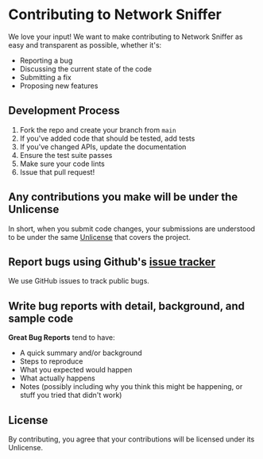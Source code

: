 # Contributing to Network Sniffer

We love your input! We want to make contributing to Network Sniffer as easy and transparent as possible, whether it's:

- Reporting a bug
- Discussing the current state of the code
- Submitting a fix
- Proposing new features

## Development Process

1. Fork the repo and create your branch from `main`
2. If you've added code that should be tested, add tests
3. If you've changed APIs, update the documentation
4. Ensure the test suite passes
5. Make sure your code lints
6. Issue that pull request!

## Any contributions you make will be under the Unlicense
In short, when you submit code changes, your submissions are understood to be under the same [Unlicense](http://unlicense.org/) that covers the project.

## Report bugs using Github's [issue tracker](https://github.com/yourusername/network-sniffer/issues)
We use GitHub issues to track public bugs.

## Write bug reports with detail, background, and sample code

**Great Bug Reports** tend to have:

- A quick summary and/or background
- Steps to reproduce
- What you expected would happen
- What actually happens
- Notes (possibly including why you think this might be happening, or stuff you tried that didn't work)

## License
By contributing, you agree that your contributions will be licensed under its Unlicense.